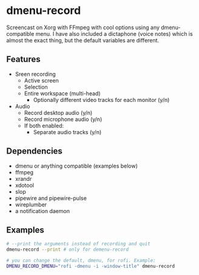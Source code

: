 # dmenu-record

Screencast on Xorg with FFmpeg with cool options using any dmenu-compatible menu.
I have also included a dictaphone (voice notes) which is almost the exact thing,
but the default variables are different.

## Features

- Sreen recording
    - Active screen
    - Selection
    - Entire workspace (multi-head)
        - Optionally different video tracks for each monitor (y/n)
- Audio
    - Record desktop audio (y/n)
    - Record microphone audio (y/n)
    - If both enabled:
        - Separate audio tracks (y/n)

## Dependencies

- dmenu or anything compatible (examples below)
- ffmpeg
- xrandr
- xdotool
- slop
- pipewire and pipewire-pulse
- wireplumber
- a notification daemon

## Examples

```sh
# --print the arguments instead of recording and quit
dmenu-record --print # only for demenu-record

# you can change the default, dmenu, for rofi. Example:
DMENU_RECORD_DMENU="rofi -dmenu -i -window-title" dmenu-record
```
